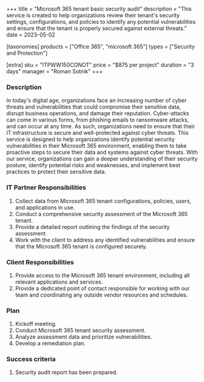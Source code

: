 +++
title = "Microsoft 365 tenant basic security audit"
description = "This service is created to help organizations review their tenant's security settings, configurations, and policies to identify any potential vulnerabilities and ensure that the tenant is properly secured against external threats."
date = 2023-05-02

[taxonomies]
products = ["Office 365", "microsoft 365"]
types = ["Security and Protection"]

[extra]
sku = "ITPWW150CONOT"
price = "$875 per project"
duration = "3 days"
manager = "Roman Sotnik"
+++

### Description

In today's digital age, organizations face an increasing number of cyber threats and vulnerabilities that could compromise their sensitive data, disrupt business operations, and damage their reputation. Cyber-attacks can come in various forms, from phishing emails to ransomware attacks, and can occur at any time. As such, organizations need to ensure that their IT infrastructure is secure and well-protected against cyber threats. This service is designed to help organizations identify potential security vulnerabilities in their Microsoft 365 environment, enabling them to take proactive steps to secure their data and systems against cyber threats. With our service, organizations can gain a deeper understanding of their security posture, identify potential risks and weaknesses, and implement best practices to protect their sensitive data. 

### IT Partner Responsibilities

1. Collect data from Microsoft 365 tenant configurations, policies, users, and applications in use. 
2. Conduct a comprehensive security assessment of the Microsoft 365 tenant. 
3. Provide a detailed report outlining the findings of the security assessment. 
4. Work with the client to address any identified vulnerabilities and ensure that the Microsoft 365 tenant is configured securely. 

### Client Responsibilities

1. Provide access to the Microsoft 365 tenant environment, including all relevant applications and services. 
2. Provide a dedicated point of contact responsible for working with our team and coordinating any outside vendor resources and schedules. 

### Plan

1. Kickoff meeting.
2. Conduct Microsoft 365 tenant security assessment.
3. Analyze assessment data and prioritize vulnerabilities.
4. Develop a remediation plan.

### Success criteria

1. Security audit report has been prepared.